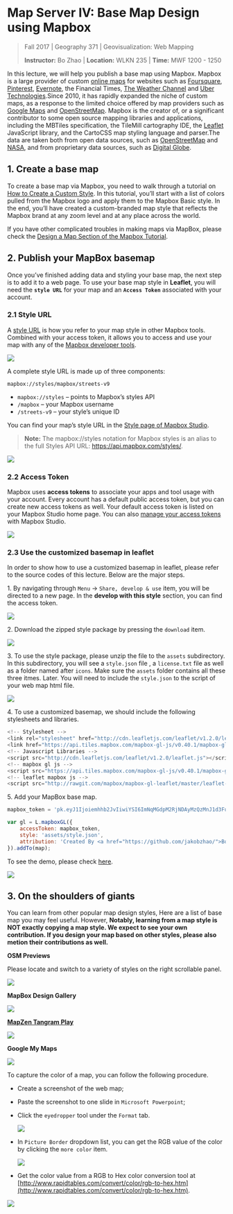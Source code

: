 # Map Server IV: Base Map Design using Mapbox

> Fall 2017 | Geography 371 | Geovisualization: Web Mapping
>
> **Instructor:** Bo Zhao | **Location:** WLKN 235 | **Time:** MWF 1200 - 1250


In this lecture, we will help you publish a base map using Mapbox. Mapbox is a large provider of custom [online maps](https://en.wikipedia.org/wiki/Online_maps) for websites such as [Foursquare](https://en.wikipedia.org/wiki/Foursquare), [Pinterest](https://en.wikipedia.org/wiki/Pinterest), [Evernote](https://en.wikipedia.org/wiki/Evernote), the Financial Times, [The Weather Channel](https://en.wikipedia.org/wiki/The_Weather_Channel) and [Uber Technologies](https://en.wikipedia.org/wiki/Uber_Technologies).Since 2010, it has rapidly expanded the niche of custom maps, as a response to the limited choice offered by map providers such as [Google Maps](https://en.wikipedia.org/wiki/Google_Maps) and [OpenStreetMap](https://en.wikipedia.org/wiki/OpenStreetMap). Mapbox is the creator of, or a significant contributor to some open source mapping libraries and applications, including the MBTiles specification, the TileMill cartography IDE, the [Leaflet](https://en.wikipedia.org/wiki/Leaflet_(software)) JavaScript library, and the CartoCSS map styling language and parser.The data are taken both from open data sources, such as [OpenStreetMap](https://en.wikipedia.org/wiki/OpenStreetMap) and [NASA](https://en.wikipedia.org/wiki/NASA), and from proprietary data sources, such as [Digital Globe](https://en.wikipedia.org/wiki/DigitalGlobe).

## 1. Create a base map

To create a base map via Mapbox, you need to walk through a tutorial on [How to Create a Custom Style](https://www.mapbox.com/help/create-a-custom-style/). In this tutorial, you’ll start with a list of colors pulled from the Mapbox logo and apply them to the Mapbox Basic style. In the end, you’ll have created a custom-branded map style that reflects the Mapbox brand at any zoom level and at any place across the world.

If you have other complicated troubles in making maps via MapBox, please check the [Design a Map Section of the Mapbox Tutorial](https://www.mapbox.com/help/#design-a-map).

## 2. Publish your MapBox basemap

Once you’ve finished adding data and styling your base map, the next step is to add it to a web page. To use your base map style in **Leaflet**, you will need the **`style URL`** for your map and an **`Access Token`** associated with your account.

### 2.1 Style URL


A [style URL](https://www.mapbox.com/help/define-style-url/) is how you refer to your map style in other Mapbox tools. Combined with your access token, it allows you to access and use your map with any of the [Mapbox developer tools](https://www.mapbox.com/developers).

![](img/style-url.gif)

A complete style URL is made up of three components:

```
mapbox://styles/mapbox/streets-v9
```

- `mapbox://styles` – points to Mapbox’s styles API
- `/mapbox` – your Mapbox username
- `/streets-v9` – your style’s unique ID

You can find your map’s style URL in the [Style page of Mapbox Studio](https://www.mapbox.com/studio/styles).

>**Note:** The mapbox://styles notation for Mapbox styles is an alias to the full Styles API URL: https://api.mapbox.com/styles/.

![](img/mapbox-style-share.png)

### 2.2 Access Token

Mapbox uses **access tokens** to associate your apps and tool usage with your account. Every account has a default public access token, but you can create new access tokens as well. Your default access token is listed on your Mapbox Studio home page. You can also [manage your access tokens](https://www.mapbox.com/studio/account/tokens/) with Mapbox Studio. 

![](img/mapbox-token.png)


### 2.3 Use the customized basemap in leaflet

In order to show how to use a customized basemap in leaflet, please refer to the source codes of this lecture. Below are the major steps.

1\. By navigating through `Menu` -> `Share, develop & use` item, you will be directed to a new page. In the **develop with this style** section, you can find the access token.

![](img/mapbox-menu.png)

2\. Download the zipped style package by pressing the `download` item.

![](img/mapbox-download.png)

3\. To use the style package, please unzip the file to the `assets` subdirectory. In this subdirectory, you will see a `style.json` file , a `license.txt` file as well as a folder named after `icons`. Make sure the `assets` folder contains all these three itmes. Later. You will need to include the `style.json` to the script of your web map html file.

![](img/files.png)

4\. To use a customized basemap, we should include the following stylesheets and libraries.

```javascript
<!-- Stylesheet -->
<link rel="stylesheet" href="http://cdn.leafletjs.com/leaflet/v1.2.0/leaflet.css"/>
<link href="https://api.tiles.mapbox.com/mapbox-gl-js/v0.40.1/mapbox-gl.css" rel='stylesheet'/>
<!-- Javascript Libraries -->
<script src="http://cdn.leafletjs.com/leaflet/v1.2.0/leaflet.js"></script>
<!-- mapbox gl js -->
<script src="https://api.tiles.mapbox.com/mapbox-gl-js/v0.40.1/mapbox-gl.js"></script>
<!-- leaflet mapbox js -->
<script src="http://rawgit.com/mapbox/mapbox-gl-leaflet/master/leaflet-mapbox-gl.js"></script>
```

5\. Add your MapBox base map.

```javascript
mapbox_token = 'pk.eyJ1Ijoiemhhb2JvIiwiYSI6ImNqMGdpM2RjNDAyMzQzMnJ1d3FuZmF0NnQifQ.yoQP0NDS5F8ePKjaS3EJgQ';

var gl = L.mapboxGL({
    accessToken: mapbox_token,
    style: 'assets/style.json',
    attribution: 'Created By <a href="https://github.com/jakobzhao/">Bo Zhao</a>'
}).addTo(map);
```

To see the demo, please check [here](index.html).

![](img/customized-style-brown.png)

## 3. On the shoulders of giants

You can learn from other popular map design styles, Here are a list of base map you may feel useful. However, **Notably, learning from a map style is NOT exactly copying a map style. We expect to see your own contribution. If you design your map based on other styles, please also metion their contributions as well.**

**OSM Previews**

Please locate and switch to a variety of styles on the right scrollable panel.

![](img/osm_preview.png)

**MapBox Design Gallery**

![](img/mapbox.png)

**[MapZen Tangram Play](https://mapzen.com/tangram/play/)**

![](img/mapzen.png)

**Google My Maps**

![](img/google-my-maps.png)



To capture the color of a map, you can follow the following procedure. 

- Create a screenshot of the web map;

- Paste the screenshot to one slide in `Microsoft Powerpoint`;

- Click the `eyedropper` tool under the `Format` tab.

  ![](img/ppt.png)

- In `Picture Border` dropdown list, you can get the RGB value of the color by clicking the `more color` item.

  ![](img/color.png)



- Get the color value from a RGB to Hex color conversion tool at [http://www.rapidtables.com/convert/color/rgb-to-hex.htm](http://www.rapidtables.com/convert/color/rgb-to-hex.htm).

![](img/RGB_to_Hex_color_converter.png)
